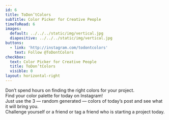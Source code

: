 ```yaml
---
id: 6
title: ToDon’tColors
subTitle: Color Picker for Creative People
timeToRead: 6
images:
  default: ../../../static/img/vertical.jpg
  diapositive: ../../../static/img/vertical.jpg
buttons:
  - link: 'http://instagram.com/todontcolors'
    text: Follow @ToDontColors
checkbox:
  text: Color Picker for Creative People
  title: ToDon’tColors
  visible: 0
layout: horizontal-right
---
```


Don’t spend hours on finding the right colors for your project. \
Find your color palette for today on Instagram! \
Just use the 3 — random generated — colors of today’s post and see what it will bring you. \
Challenge yourself or a friend or tag a friend who is starting a project today.
